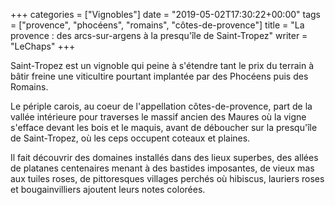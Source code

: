 +++
categories = ["Vignobles"]
date = "2019-05-02T17:30:22+00:00"
tags = ["provence", "phocéens", "romains", "côtes-de-provence"]
title = "La provence : des arcs-sur-argens à la presqu'île de Saint-Tropez"
writer = "LeChaps"
+++

Saint-Tropez est un vignoble qui peine à s'étendre tant le prix du terrain à bâtir freine une viticultire pourtant implantée par des Phocéens puis des Romains.  

Le périple carois, au coeur de l'appellation côtes-de-provence, part de la vallée intérieure pour traverses le massif ancien des Maures où la vigne s'efface devant les bois et le maquis, avant de déboucher sur la presqu'île de Saint-Tropez, où les ceps occupent coteaux et plaines.  

Il fait découvrir des domaines installés dans des lieux superbes, des allées de platanes centenaires menant à des bastides imposantes, de vieux mas aux tuiles roses, de pittoresques villages perchés où hibiscus, lauriers roses et bougainvilliers ajoutent leurs notes colorées.